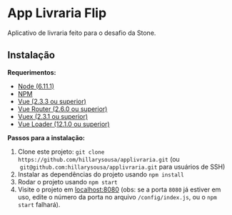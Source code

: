 # App Livraria Flip
Aplicativo de livraria feito para o desafio da Stone.

## Instalação

**Requerimentos:**

* [Node (6.11.1)](https://nodejs.org/en/)
* [NPM](https://www.npmjs.com/)
* [Vue (2.3.3 ou superior)](https://vuejs.org/)
* [Vue Router (2.6.0 ou superior)](https://router.vuejs.org/en/)
* [Vuex (2.3.1 ou superior)](https://vuex.vuejs.org/en/)
* [Vue Loader (12.1.0 ou superior)](https://vue-loader.vuejs.org/en/)

**Passos para a instalação:**

1. Clone este projeto: `git clone https://github.com/hillarysousa/applivraria.git` (ou  `git@github.com:hillarysousa/applivraria.git` para usuários de SSH)
2. Instalar as dependências do projeto usando `npm install`
3. Rodar o projeto usando `npm start`
4. Visite o projeto em [localhost:8080](localhost:8080) (obs: se a porta `8080` já estiver em uso, edite o número da porta no arquivo `/config/index.js`, ou o `npm start` falhará).
